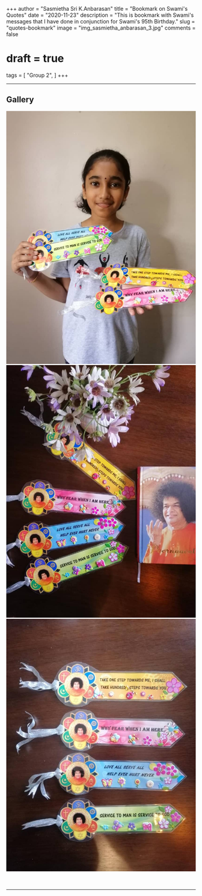 +++
author = "Sasmietha Sri K.Anbarasan"
title = "Bookmark on Swami's Quotes"
date = "2020-11-23"
description = "This is bookmark with Swami's messages that I have done in conjunction for Swami's 95th Birthday."
slug = "quotes-bookmark"
image = "img_sasmietha_anbarasan_3.jpg"
comments = false
# draft = true
tags = [
    "Group 2",
]
+++

---

## Gallery

![](img_sasmietha_anbarasan_1.jpg) ![](img_sasmietha_anbarasan_2.jpg) ![](img_sasmietha_anbarasan_3.jpg)

<br>

---